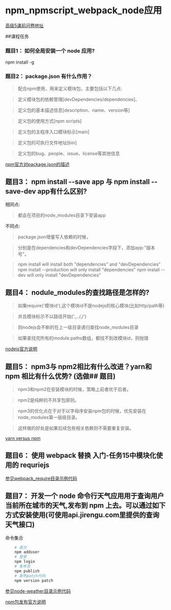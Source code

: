 # npm_npmscript_webpack_node应用

[高级5课前问卷地址](https://sojump.com/jq/12187379.aspx)

##课程任务

### 题目1： 如何全局安装一个 node 应用?

npm install -g <packagename>

### 题目2： package.json 有什么作用？

> 配合npm使用，用来定义模块包，主要包括以下几点:

> 定义模块包的依赖管理[devDependencies/dependencies]、

> 定义包的基本描述信息[description、name、version等]

> 定义包的使用方式[npm scripts]

> 定义包的主程序入口模块标示[main]

> 定义包的可执行文件地址[bin]

> 定义包的bug、people、issue、license等其他信息

[npm官方对package.json的描述](https://docs.npmjs.com/files/package.json)


## 题目3： npm install --save app 与 npm install --save-dev app有什么区别?

相同点:

> 都会在项目的node_modules目录下安装app

不同点:

> package.json增量写入依赖的时候，

> 分别是在dependencies和devDependencies字段下，添加app:"版本号"。

> npm install will install both "dependencies" and "devDependencies"
> npm install --production will only install "dependencies"
> npm install --dev will only install "devDependencies"

## 题目4： nodule_modules的查找路径是怎样的?

> 如果require('模块id'),这个模块id不是nodejs的核心模块(比如http/path等)

> 并且模块标示不以路径开始('.,../,/')

> 则nodejs会不断的在上一级目录递归查找node_modules目录

> 如果查找完所有的module.paths数组，都找不到改模块id，则抛错

[nodejs官方说明](https://nodejs.org/api/modules.html#modules_loading_from_node_modules_folders)

## 题目5： npm3与 npm2相比有什么改进？yarn和 npm 相比有什么优势? (选做## 题目)

> npm3和npm2在安装模块的时候，策略上前者优于后者。

> npm2是纯粹的不共享包原则。

> npm3的优化点在于对于以字母序安装npm包的时候，优先安装在node_modules第一层级目录。

> 这样做的好处是如果后续包有相关依赖则不需要重复安装。

[yarn versus npm](https://www.sitepoint.com/yarn-vs-npm/)


## 题目6： 使用 webpack 替换 入门-任务15中模块化使用的 requriejs

[参见webpack_require目录示例代码](./webpack_require)



## 题目7： 开发一个 node 命令行天气应用用于查询用户当前所在城市的天气,发布到 npm 上去。可以通过如下方式安装使用(可使用api.jirengu.com里提供的查询天气接口)

命令集合

```bash
	# 首次
	npm adduser 
	# 登录
	npm login
	# 发布包
	npm publish 
	# 发布patch代码
	npm version patch
```

[参见node-weather目录示例代码](./node-weather)

[npm包发布官方说明](https://docs.npmjs.com/getting-started/publishing-npm-packages)







